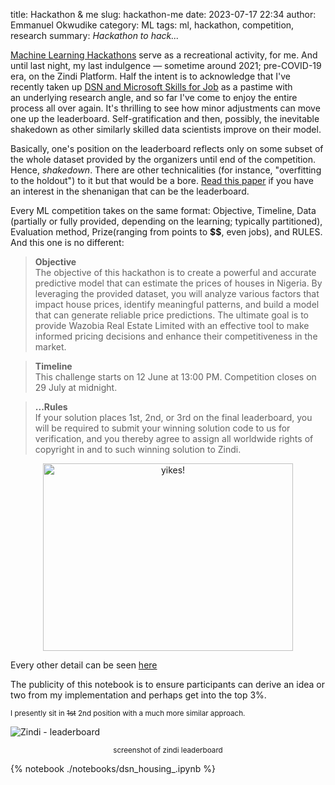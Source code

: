 title: Hackathon & me
slug: hackathon-me
date: 2023-07-17 22:34 
author: Emmanuel Okwudike 
category: ML 
tags: ml, hackathon, competition, research
summary: _Hackathon to hack..._


[Machine Learning Hackathons](https://corporate.hackathon.com/articles/machine-learning-hackathon-guide-everything-you-need-to-know) serve as a recreational activity, for me. And until last night, my last indulgence — sometime around 2021;  pre-COVID-19 era, on the Zindi Platform. Half the intent is to acknowledge that I've recently taken up [DSN and Microsoft Skills for Job](https://zindi.africa/competitions/free-ai-classes-in-every-city-hackathon-2023) as a pastime with an underlying research angle, and so far I've come to enjoy the entire process all over again. It's thrilling to see how minor adjustments can move one up the leaderboard. Self-gratification and then, possibly, the inevitable shakedown as other similarly skilled data scientists improve on their model.

Basically, one's position on the leaderboard reflects only on some subset of the whole dataset provided by the organizers until end of the competition. Hence, _shakedown_. There are other technicalities (for instance, "overfitting to the holdout") to it but that would be a bore. [Read this paper](https://arxiv.org/abs/1502.04585) if you have an interest in the shenanigan that can be the leaderboard.

Every ML competition takes on the same format: Objective, Timeline, Data (partially or fully provided, depending on the learning; typically partitioned), Evaluation method, Prize(ranging from points to **$$**, even jobs), and RULES. And this one is no different:


>**Objective**<br>
The objective of this hackathon is to create a powerful and accurate predictive model that can estimate the prices of houses in Nigeria. By leveraging the provided dataset, you will analyze various factors that impact house prices, identify meaningful patterns, and build a model that can generate reliable price predictions. The ultimate goal is to provide Wazobia Real Estate Limited with an effective tool to make informed pricing decisions and enhance their competitiveness in the market.

>**Timeline**<br>
This challenge starts on 12 June at 13:00 PM.
Competition closes on 29 July at midnight.

>**...Rules**<br>
If your solution places 1st, 2nd, or 3rd on the final leaderboard, you will be required to submit your winning solution code to us for verification, and you thereby agree to assign all worldwide rights of copyright in and to such winning solution to Zindi.


<div style="text-align: center">
    <img class="force-display" src="https://media.tenor.com/x-a9610WsnsAAAAC/okay-yeah.gif" alt="yikes!" width="400" height="300">
</div>


Every other detail can be seen [here](https://zindi.africa/competitions/free-ai-classes-in-every-city-hackathon-2023)


The publicity of this notebook is to ensure participants can derive an idea or two from my implementation and perhaps get into the top 3%. 

<p style="font-size: smaller">I presently sit in <s>1st</s> 2nd position with a much more similar approach.</p>

![Zindi - leaderboard](/images/leaderboard.png "zindi - leaderboard")
<p style="text-align: center; font-size: smaller">screenshot of zindi leaderboard</p>



{% notebook ./notebooks/dsn_housing_.ipynb %}